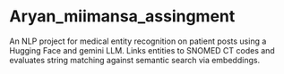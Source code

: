 # Aryan_miimansa_assingment
An NLP project for medical entity recognition on patient posts using a Hugging Face and gemini LLM. Links entities to SNOMED CT codes and evaluates string matching against semantic search via embeddings.

